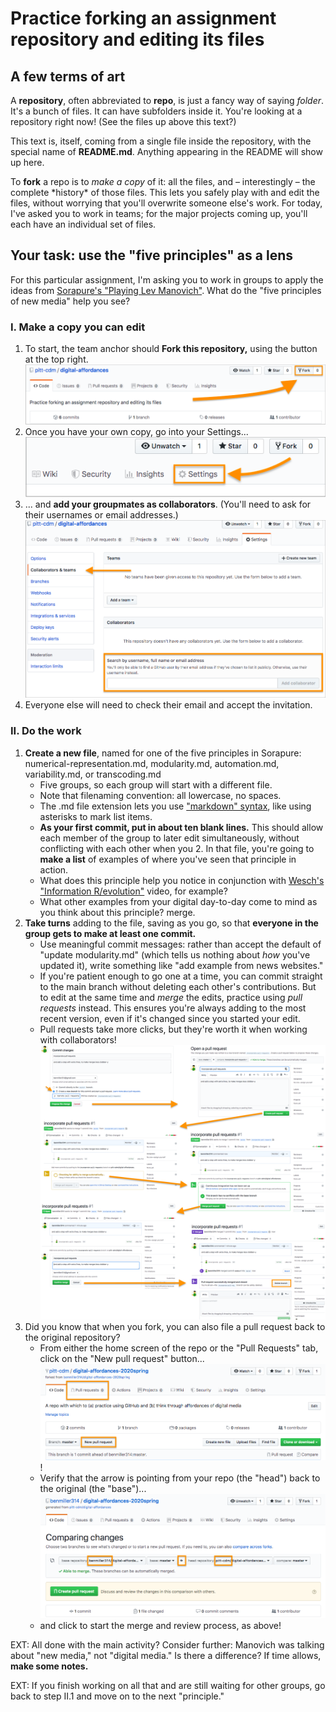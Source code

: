 # Practice forking an assignment repository and editing its files

## A few terms of art
A **repository**, often abbreviated to **repo**, is just a fancy way of saying _folder_. It's a bunch of files. It can have subfolders inside it. You're looking at a repository right now! (See the files up above this text?)

This text is, itself, coming from a single file inside the repository, with the special name of **README.md**. Anything appearing in the README will show up here.

To **fork** a repo is to _make a copy_ of it: all the files, and – interestingly – the complete \*history\* of those files. This lets you safely play with and edit the files, without worrying that you'll overwrite someone else's work. For today, I've asked you to work in teams; for the major projects coming up, you'll each have an individual set of files.

## Your task: use the "five principles" as a lens
For this particular assignment, I'm asking you to work in groups to apply the ideas from [Sorapure's "Playing Lev Manovich"](http://kairos.technorhetoric.net/8.2/binder2.html?coverweb/sorapure/index.htm). What do the "five principles of new media" help you see?

### I. Make a copy you can edit
1. To start, the team anchor should **Fork this repository,** using the button at the top right. ![location of fork button in github](github-fork-button.png)
2. Once you have your own copy, go into your Settings...  ![location of settings button in github](github-settings.png)
3. ... and **add your groupmates as collaborators**. (You'll need to ask for their usernames or email addresses.)![add collaborators, not teams](github-add-collaborators.png)
4. Everyone else will need to check their email and accept the invitation.

### II. Do the work
1. **Create a new file**, named for one of the five principles in Sorapure: numerical-representation.md, modularity.md, automation.md, variability.md, or transcoding.md
   - Five groups, so each group will start with a different file.
   - Note that filenaming convention: all lowercase, no spaces.
   - The .md file extension lets you use ["markdown" syntax](https://guides.github.com/features/mastering-markdown/), like using asterisks to mark list items.
   - **As your first commit, put in about ten blank lines.** This should allow each member of the group to later edit simultaneously, without conflicting with each other when you 2. In that file, you're going to **make a list** of examples of where you've seen that principle in action.
   - What does this principle help you notice in conjunction with [Wesch's "Information R/evolution"](http://www.youtube.com/watch?v=-4CV05HyAbM) video, for example?
   - What other examples from your digital day-to-day come to mind as you think about this principle?
merge.
3. **Take turns** adding to the file, saving as you go, so that **everyone in the group gets to make at least one commit.**
   - Use meaningful commit messages: rather than accept the default of "update modularity.md" (which tells us nothing about _how_ you've updated it), write something like "add example from news websites."
   - If you're patient enough to go one at a time, you can commit straight to the main branch without deleting each other's contributions. But to edit at the same time and _merge_ the edits, practice using _pull requests_ instead. This ensures you're always adding to the most recent version, even if it's changed since you started your edit.
   - Pull requests take more clicks, but they're worth it when working with collaborators! ![series of screenshots demonstrating the steps of a commit as branch + pull request](github-pull-request-sequence-with-arrows.png)
4. Did you know that when you fork, you can also file a pull request back to the original repository? 
   - From either the home screen of the repo or the "Pull Requests" tab, click on the "New pull request" button... ![upstream pull request 1](github-upstream-pull-request-1.png) !<!-- [upstream pull request 2](github-upstream-pull-request-2.png) -->
   - Verify that the arrow is pointing from your repo (the "head") back to the original (the "base")... ![upstream pull request 3](github-upstream-pull-request-3.png)
   - and click to start the merge and review process, as above!
   
EXT: All done with the main activity? Consider further: Manovich was talking about "new media," not "digital media." Is there a difference? If time allows, **make some notes.**

EXT: If you finish working on all that and are still waiting for other groups, go back to step II.1 and move on to the next "principle."
